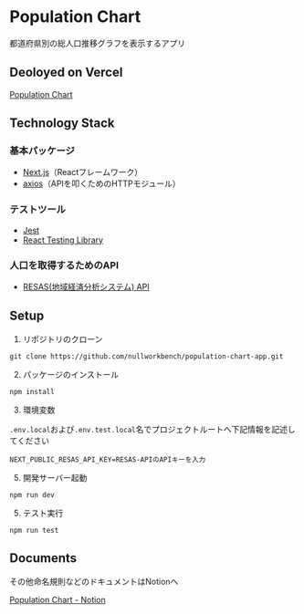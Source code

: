 # Population Chart

都道府県別の総人口推移グラフを表示するアプリ


## Deoloyed on Vercel

[Population Chart](https://population-chart-app.vercel.app/)


## Technology Stack

### 基本パッケージ
- [Next.js](https://nextjs.org/)（Reactフレームワーク）
- [axios](https://github.com/axios/axios)（APIを叩くためのHTTPモジュール）

### テストツール
- [Jest](https://jestjs.io/ja/)
- [React Testing Library](https://testing-library.com/docs/react-testing-library/intro/)

### 人口を取得するためのAPI
- [RESAS(地域経済分析システム) API](https://opendata.resas-portal.go.jp/)


## Setup

1. リポジトリのクローン
```
git clone https://github.com/nullworkbench/population-chart-app.git
```

2. パッケージのインストール
```
npm install
```

3. 環境変数

`.env.local`および`.env.test.local`名でプロジェクトルートへ下記情報を記述してください
```
NEXT_PUBLIC_RESAS_API_KEY=RESAS-APIのAPIキーを入力
```

5. 開発サーバー起動
```
npm run dev
```

5. テスト実行
```
npm run test
```


## Documents

その他命名規則などのドキュメントはNotionへ

[Population Chart - Notion](https://famous-dresser-8e0.notion.site/Population-Chart-dc898865f1b84c22aea66e267003b9b8)
